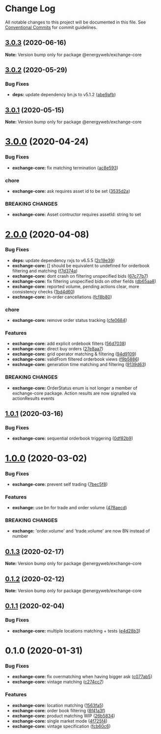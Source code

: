 # Change Log

All notable changes to this project will be documented in this file.
See [Conventional Commits](https://conventionalcommits.org) for commit guidelines.

## [3.0.3](https://github.com/energywebfoundation/origin/compare/@energyweb/exchange-core@3.0.2...@energyweb/exchange-core@3.0.3) (2020-06-16)

**Note:** Version bump only for package @energyweb/exchange-core





## [3.0.2](https://github.com/energywebfoundation/origin/compare/@energyweb/exchange-core@3.0.1...@energyweb/exchange-core@3.0.2) (2020-05-29)


### Bug Fixes

* **deps:** update dependency bn.js to v5.1.2 ([abe9afb](https://github.com/energywebfoundation/origin/commit/abe9afba4c6ad4d02bd8afd044f49582423e1293))





## [3.0.1](https://github.com/energywebfoundation/origin/compare/@energyweb/exchange-core@3.0.0...@energyweb/exchange-core@3.0.1) (2020-05-15)

**Note:** Version bump only for package @energyweb/exchange-core





# [3.0.0](https://github.com/energywebfoundation/origin/compare/@energyweb/exchange-core@2.0.0...@energyweb/exchange-core@3.0.0) (2020-04-24)


### Bug Fixes

* **exchange-core:** fix matching termination ([ac8e593](https://github.com/energywebfoundation/origin/commit/ac8e5933b21dee5255da63571a29b16735dfe4ae))


### chore

* **exchange-core:** ask requires asset id to be set ([3535d2a](https://github.com/energywebfoundation/origin/commit/3535d2ab5d9a53b9079e6a6b9356033ffb210155))


### BREAKING CHANGES

* **exchange-core:** Asset contructor requires assetId: string to set





# [2.0.0](https://github.com/energywebfoundation/origin/compare/@energyweb/exchange-core@1.0.1...@energyweb/exchange-core@2.0.0) (2020-04-08)


### Bug Fixes

* **deps:** update dependency rxjs to v6.5.5 ([2c19e39](https://github.com/energywebfoundation/origin/commit/2c19e39552b2e68a91db9fc8b21127488a9cd576))
* **exchange-core:** [] should be equivalent to undefined for orderbook filtering and matching ([f7d374a](https://github.com/energywebfoundation/origin/commit/f7d374a407fa3e1e653fea5dac2605bb73891310))
* **exchange-core:** dont crash on filtering unspecified bids ([67c77b7](https://github.com/energywebfoundation/origin/commit/67c77b7e65dac5d7ba0e2ee34c1768f617497041))
* **exchange-core:** fix filtering unspecified bids on other fields ([db65aa8](https://github.com/energywebfoundation/origin/commit/db65aa8006588790d56f6fff0cfbbc4bd6816075))
* **exchange-core:** reported volume, pending actions clear, more consistency checks ([1bd4d60](https://github.com/energywebfoundation/origin/commit/1bd4d603361e07a887e33da5b2dea089c2492a1b))
* **exchnage-core:** in-order cancellations ([fcf8b80](https://github.com/energywebfoundation/origin/commit/fcf8b807ca53f2e59d74ebad2f09bed0b7ab981a))


### chore

* **exchange-core:** remove order status tracking ([cfe0684](https://github.com/energywebfoundation/origin/commit/cfe0684b782fb2d627cb6660eac7b78c24ca296e))


### Features

* **exchange-core:** add explicit ordebook filters ([56d7038](https://github.com/energywebfoundation/origin/commit/56d7038de159c98efb2c18cd927979f520d25411))
* **exchange-core:** direct buy orders ([27e8aa7](https://github.com/energywebfoundation/origin/commit/27e8aa7ed70fab15b350c0cc81d9317556a76c92))
* **exchange-core:** grid operator matching & filtering ([94d9109](https://github.com/energywebfoundation/origin/commit/94d9109f9e7ff1b7a2768494b2afbb9477175d62))
* **exchange-core:** validFrom filtered orderbook views ([f9b5886](https://github.com/energywebfoundation/origin/commit/f9b5886fcf2c826940cd3331226c9636c5ba4f83))
* **exchnage-core:** generation time matching and filtering ([9139d63](https://github.com/energywebfoundation/origin/commit/9139d63179dd9a7a2ec65cb8c2ea8a1cda012be8))


### BREAKING CHANGES

* **exchange-core:** OrderStatus enum is not longer a member of exchange-core package. Action results are now signalled via actionResults events





## [1.0.1](https://github.com/energywebfoundation/origin/compare/@energyweb/exchange-core@1.0.0...@energyweb/exchange-core@1.0.1) (2020-03-16)


### Bug Fixes

* **exchange-core:** sequential orderbook triggering ([0df82b9](https://github.com/energywebfoundation/origin/commit/0df82b9753176f7594c3666b9326317ee1cfe1db))





# [1.0.0](https://github.com/energywebfoundation/origin/compare/@energyweb/exchange-core@0.1.3...@energyweb/exchange-core@1.0.0) (2020-03-02)


### Bug Fixes

* **exchange-core:** prevent self trading ([7bec5f8](https://github.com/energywebfoundation/origin/commit/7bec5f855b9753c6b011e1a34fccedc0444029ce))


### Features

* **exchange:** use bn for trade and order volume ([478aecd](https://github.com/energywebfoundation/origin/commit/478aecd19f1be57394145e4c53da0926db10ed62))


### BREAKING CHANGES

* **exchange:** 'order.volume' and 'trade.volume' are now BN instead of number





## [0.1.3](https://github.com/energywebfoundation/origin/compare/@energyweb/exchange-core@0.1.2...@energyweb/exchange-core@0.1.3) (2020-02-17)

**Note:** Version bump only for package @energyweb/exchange-core





## [0.1.2](https://github.com/energywebfoundation/origin/compare/@energyweb/exchange-core@0.1.1...@energyweb/exchange-core@0.1.2) (2020-02-12)

**Note:** Version bump only for package @energyweb/exchange-core





## [0.1.1](https://github.com/energywebfoundation/origin/compare/@energyweb/exchange-core@0.1.0...@energyweb/exchange-core@0.1.1) (2020-02-04)


### Bug Fixes

* **exchange-core:** multiple locations matching + tests ([e4d28b3](https://github.com/energywebfoundation/origin/commit/e4d28b337dbdfb42da1c584219acd92e2266bca3))





# 0.1.0 (2020-01-31)


### Bug Fixes

* **exchange-core:** fix overmatching when having bigger ask ([c077ab5](https://github.com/energywebfoundation/origin/commit/c077ab5eefe38a99e89d002e2fbfe761e793006e))
* **exchange-core:** vintage matching ([c274cc7](https://github.com/energywebfoundation/origin/commit/c274cc7d8e9377e273b21e11eb237b64b358f2a9))


### Features

* **exchange-core:** location matching ([1563fa5](https://github.com/energywebfoundation/origin/commit/1563fa55934ecff2f63f2aa4e57f58eb78883070))
* **exchange-core:** order book filtering ([8f41a3f](https://github.com/energywebfoundation/origin/commit/8f41a3fdb81e97938d8f55584336c5f5b8f6fdc4))
* **exchange-core:** product matching WIP ([26b5834](https://github.com/energywebfoundation/origin/commit/26b5834e81be8807701afe065728a3f5ec1ecfb1))
* **exchange-core:** single market mode ([4f725f4](https://github.com/energywebfoundation/origin/commit/4f725f4c8d483757bd88530f39f0e113c5bec7cb))
* **exchange-core:** vintage specification ([fcb60c6](https://github.com/energywebfoundation/origin/commit/fcb60c69bac6a45b1b4e8897044d4beddc6212fd))

